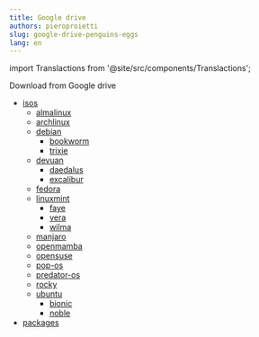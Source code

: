 ```yaml
---
title: Google drive
authors: pieroproietti
slug: google-drive-penguins-eggs
lang: en
---
```

import Translactions from '@site/src/components/Translactions';

<Translactions />

Download from Google drive

* [isos](https://drive.google.com/drive/folders/19M7fDEebPZjEY4yHD79zSMWFndCPishN)
    * [almalinux](https://drive.google.com/drive/folders/1KVd6uRlX5bwICCCuWcX42uxHj3vJRK3T)
    * [archlinux](https://drive.google.com/drive/folders/1qWh-hWjldQpb6TWSDY9h8tKdD4VadkOr)
    * [debian](https://drive.google.com/drive/folders/116YqAq55PBfbzXM9wLvyT2OXKuQPpKZr)
        * [bookworm](https://drive.google.com/drive/folders/18QIqicyecLMuU1Zmb2E039gWawzZuy3e)
        * [trixie](https://drive.google.com/drive/folders/195I7mSh35kLhQ-39C7Lu7PvueJHx7jgh)
    * [devuan](https://drive.google.com/drive/folders/1cOpanKa-zRjwBi-1fwSCFf8JfmKfw40w)
        * [daedalus](https://drive.google.com/drive/folders/1EIuPNQbQf6iw0VUOgDZ2EAVhlpPzGFhh)
        * [excalibur](https://drive.google.com/drive/folders/1fi3PLk8LXJ4o4TLjIJR8wBDWzbxT_2__)
    * [fedora](https://drive.google.com/drive/folders/1B8am7G3FSxCD8rCLcyysDGTJD0GVUMhY)
    * [linuxmint](https://drive.google.com/drive/folders/1oK_NiS-RSylS-ynf5ILh8xCkhAUl2HJs)
        * [faye](https://drive.google.com/drive/folders/1RXBZvLCyIlcL8a9loZ03dLm5eGkEX1Mw)
        * [vera](https://drive.google.com/drive/folders/1UTTOTkIk3f-4Koj7pHitwjszOeMoSmlr)
        * [wilma](https://drive.google.com/drive/folders/1QTUAG1ZMMJdHDPV9z8OIdOTjUeImBk1G)
    * [manjaro](https://drive.google.com/drive/folders/18C14m9nZIlYLA7zayRzDcqpZUWMoixyU)
    * [openmamba](https://drive.google.com/drive/folders/1-7LbgkKIrp8hUFTbO3qGtPKzaHter6RM)
    * [opensuse](https://drive.google.com/drive/folders/1MzrJrEbx8RJiX2NIlbgoVojH7vtosaMo)
    * [pop-os](https://drive.google.com/drive/folders/1Ir-N1n5gbS8JaW5GMZYqLGomLaGb2k3j)
    * [predator-os](https://drive.google.com/drive/folders/1zuiY8zWKlxBWtXoNbALKiGaRvzFyRx3o)
    * [rocky](https://drive.google.com/drive/folders/1perjMEKAo5F-ezb2TXbae5dACstJ5VAl)
    * [ubuntu](https://drive.google.com/drive/folders/1zd-5istKS9eVHBcbXD7CL9T_UxjaKotQ)
        * [bionic](https://drive.google.com/drive/folders/18_8Rt4KrwFiUjrHwYJKucPK3dt03LIly)
        * [noble](https://drive.google.com/drive/folders/1F5RuX77B-Hc_sFoeOIWO1y4rlyY-J317)
* [packages](https://drive.google.com/drive/folders/14Z5dypw6XE5NVsAjSaOzjPny1QSJJKhj)


